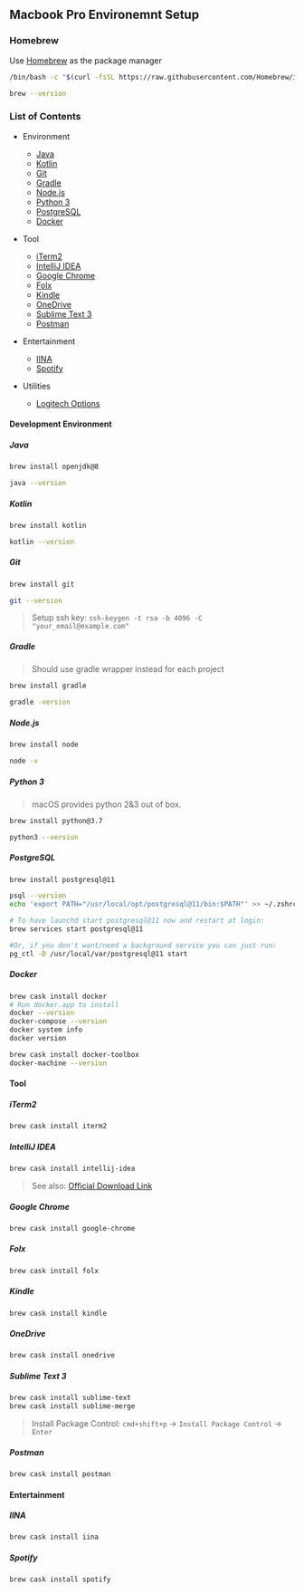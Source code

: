 ## Macbook Pro Environemnt Setup

### Homebrew
Use [Homebrew](https://brew.sh/) as the package manager
```BASH
/bin/bash -c "$(curl -fsSL https://raw.githubusercontent.com/Homebrew/install/master/install.sh)"

brew --version
```
### List of Contents
* Environment
  * [Java](#java)
  * [Kotlin](#kotlin)
  * [Git](#git)
  * [Gradle](#gradle)
  * [Node.js](#nodejs)
  * [Python 3](#python-3)
  * [PostgreSQL](#postgresql)
  * [Docker](#docker)
  
* Tool
  * [iTerm2](#iterm2)
  * [IntelliJ IDEA](#intellij-idea)
  * [Google Chrome](#google-chrome)
  * [Folx](#folx)
  * [Kindle](#kindle)
  * [OneDrive](#onedrive)
  * [Sublime Text 3](#sublime-text-3)
  * [Postman](#postman)

* Entertainment
  * [IINA](#iina)
  * [Spotify](#spotify)

* Utilities
  * [Logitech Options](https://support.logi.com/hc/en-au/articles/360025297893)


#### Development Environment
##### Java
```BASH
brew install openjdk@8

java --version
```

##### Kotlin
```BASH
brew install kotlin

kotlin --version
```

##### Git 
```BASH
brew install git

git --version
```
> Setup ssh key: `ssh-keygen -t rsa -b 4096 -C "your_email@example.com"`

##### Gradle
> Should use gradle wrapper instead for each project
```BASH
brew install gradle

gradle -version
```

##### Node.js
```BASH
brew install node

node -v
```

##### Python 3
> macOS provides python 2&3 out of box.
```BASH
brew install python@3.7

python3 --version
```

##### PostgreSQL
```BASH
brew install postgresql@11

psql --version
echo 'export PATH="/usr/local/opt/postgresql@11/bin:$PATH"' >> ~/.zshrc

# To have launchd start postgresql@11 now and restart at login:
brew services start postgresql@11

#Or, if you don't want/need a background service you can just run:
pg_ctl -D /usr/local/var/postgresql@11 start
```

##### Docker
```BASH
brew cask install docker
# Run docker.app to install
docker --version
docker-compose --version
docker system info
docker version

brew cask install docker-toolbox
docker-machine --version
```

#### Tool
##### iTerm2
```BASH
brew cask install iterm2
```

##### IntelliJ IDEA
```BASH
brew cask install intellij-idea
```
> See also: [Official Download Link](https://www.jetbrains.com/idea/download/download-thanks.html?platform=mac)

##### Google Chrome
```BASH
brew cask install google-chrome
```

##### Folx
```BASH
brew cask install folx
```

##### Kindle
```BASH
brew cask install kindle
```

##### OneDrive
```BASH
brew cask install onedrive
```

##### Sublime Text 3
```BASH
brew cask install sublime-text
brew cask install sublime-merge
```
> Install Package Control: `cmd+shift+p` -> `Install Package Control` -> `Enter`

##### Postman
```BASH
brew cask install postman
```

#### Entertainment
##### IINA
```BASH
brew cask install iina
```

##### Spotify
```BASH
brew cask install spotify
```
